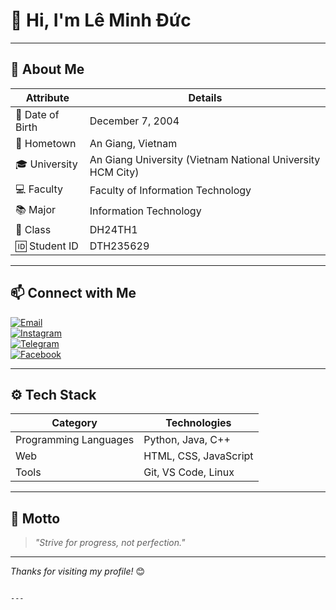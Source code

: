 # 👋 Hi, I'm Lê Minh Đức

---

## 💼 About Me

| Attribute       | Details                                                      |
|-----------------|--------------------------------------------------------------|
| 🎂 Date of Birth | December 7, 2004                                            |
| 🏡 Hometown     | An Giang, Vietnam                                           |
| 🎓 University   | An Giang University (Vietnam National University HCM City) |
| 💻 Faculty      | Faculty of Information Technology                           |
| 📚 Major        | Information Technology                                      |
| 🏫 Class        | DH24TH1                                                    |
| 🆔 Student ID   | DTH235629                                                  |

---

## 📫 Connect with Me

[![Email](https://img.shields.io/badge/Email-D14836?style=for-the-badge&logo=gmail&logoColor=white)](mailto:duc_dth235629@student.agu.edu.vn)  
[![Instagram](https://img.shields.io/badge/Instagram-E4405F?style=for-the-badge&logo=instagram&logoColor=white)](https://instagram.com/leminhduc.04/)  
[![Telegram](https://img.shields.io/badge/Telegram-0088cc?style=for-the-badge&logo=telegram&logoColor=white)](https://t.me/KenGKanowaki)  
[![Facebook](https://img.shields.io/badge/Facebook-1877F2?style=for-the-badge&logo=facebook&logoColor=white)](https://www.facebook.com/duc.super.04/)

---

## ⚙️ Tech Stack

| Category             | Technologies                      |
|----------------------|---------------------------------|
| Programming Languages | Python, Java, C++                |
| Web                  | HTML, CSS, JavaScript           |
| Tools                | Git, VS Code, Linux             |

---

## 🚀 Motto

> *"Strive for progress, not perfection."*

---

*Thanks for visiting my profile!* 😊
```

---
